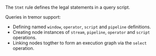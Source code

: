 The `Stmt` rule defines the legal statements in a query script.

Queries in tremor support:
* Defining named `window`, `operator`, `script` and `pipeline` definitions.
* Creating node instances of `stream`, `pipeline`, `operator` and `script` operations.
* Linking nodes togther to form an execution graph via the `select` operation.

